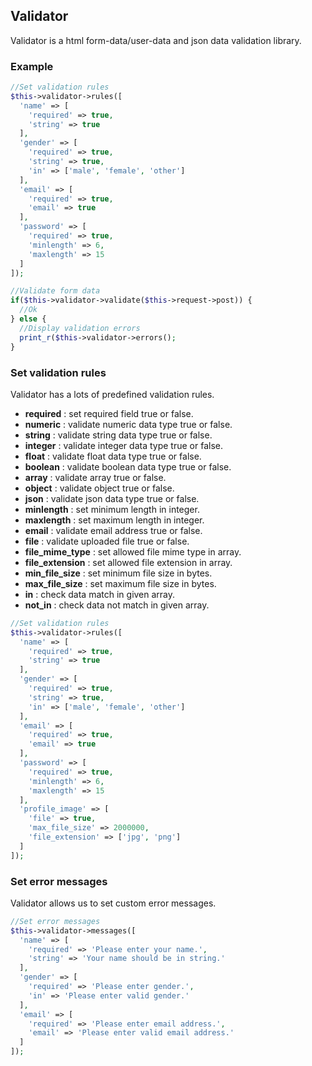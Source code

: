 ## Validator

  Validator is a html form-data/user-data and json data validation library.

### Example

```php
//Set validation rules
$this->validator->rules([
  'name' => [
    'required' => true,
    'string' => true
  ],
  'gender' => [
    'required' => true,
    'string' => true,
    'in' => ['male', 'female', 'other']
  ],
  'email' => [
    'required' => true,
    'email' => true
  ],
  'password' => [
    'required' => true,
    'minlength' => 6,
    'maxlength' => 15
  ]
]);

//Validate form data
if($this->validator->validate($this->request->post)) {
  //Ok
} else {
  //Display validation errors
  print_r($this->validator->errors();
}
```

### Set validation rules

  Validator has a lots of predefined validation rules.

  - **required** : set required field true or false.
  - **numeric** : validate numeric data type true or false.
  - **string** : validate string data type true or false.
  - **integer** : validate integer data type true or false.
  - **float** : validate float data type true or false.
  - **boolean** : validate boolean data type true or false.
  - **array** : validate array true or false.
  - **object** : validate object true or false.
  - **json** : validate json data type true or false.
  - **minlength** : set minimum length in integer.
  - **maxlength** : set maximum length in integer.
  - **email** : validate email address true or false.
  - **file** : validate uploaded file true or false.
  - **file_mime_type** : set allowed file mime type in array.
  - **file_extension** : set allowed file extension in array.
  - **min_file_size** : set minimum file size in bytes.
  - **max_file_size** : set maximum file size in bytes.
  - **in** : check data match in given array.
  - **not_in** : check data not match in given array.

```php
//Set validation rules
$this->validator->rules([
  'name' => [
    'required' => true,
    'string' => true
  ],
  'gender' => [
    'required' => true,
    'string' => true,
    'in' => ['male', 'female', 'other']
  ],
  'email' => [
    'required' => true,
    'email' => true
  ],
  'password' => [
    'required' => true,
    'minlength' => 6,
    'maxlength' => 15
  ],
  'profile_image' => [
    'file' => true,
    'max_file_size' => 2000000,
    'file_extension' => ['jpg', 'png']
  ]
]);
```

### Set error messages

  Validator allows us to set custom error messages.

```php
//Set error messages
$this->validator->messages([
  'name' => [
    'required' => 'Please enter your name.',
    'string' => 'Your name should be in string.'
  ],
  'gender' => [
    'required' => 'Please enter gender.',
    'in' => 'Please enter valid gender.'
  ],
  'email' => [
    'required' => 'Please enter email address.',
    'email' => 'Please enter valid email address.'
  ]
]);
```
